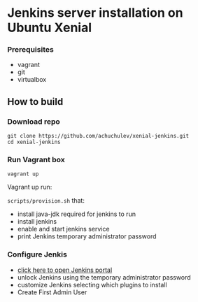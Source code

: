 # Jenkins server installation on Ubuntu Xenial

### Prerequisites

- vagrant
- git
- virtualbox

## How to build

### Download repo

```
git clone https://github.com/achuchulev/xenial-jenkins.git
cd xenial-jenkins
```

### Run Vagrant box

```
vagrant up
```

Vagrant up run:

`scripts/provision.sh` that:

- install java-jdk required for jenkins to run
- install jenkins
- enable and start jenkins service
- print Jenkins temporary administrator password

### Configure Jenkis

- [click here to open Jenkins portal](http://172.17.8.104:8080/)
- unlock Jenkins using the temporary administrator password
- customize Jenkins selecting which plugins to install
- Create First Admin User
